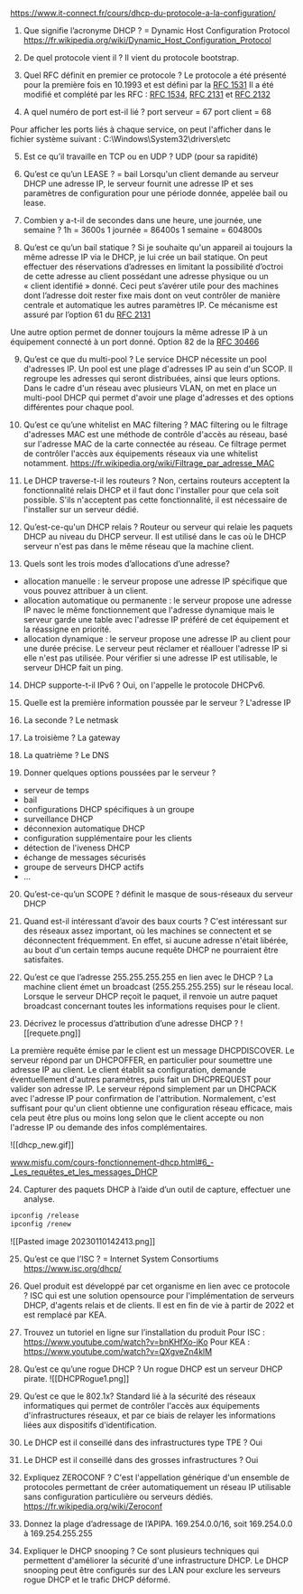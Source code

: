 
https://www.it-connect.fr/cours/dhcp-du-protocole-a-la-configuration/

1. Que signifie l’acronyme DHCP ?
= Dynamic Host Configuration Protocol
https://fr.wikipedia.org/wiki/Dynamic_Host_Configuration_Protocol

2. De quel protocole vient il ?
Il vient du protocole bootstrap.

3. Quel RFC définit en premier ce protocole ?
Le protocole a été présenté pour la première fois en 10.1993 et est défini par la [RFC 1531](https://www.rfc-editor.org/rfc/rfc1531)
Il a été modifié et complété par les RFC :  [RFC 1534](https://www.rfc-editor.org/rfc/rfc1534), [RFC 2131](https://www.rfc-editor.org/rfc/rfc2131) et [RFC 2132](https://www.rfc-editor.org/rfc/rfc2132)

4. A quel numéro de port est-il lié ?
port serveur = 67
port client = 68

Pour afficher les ports liés à chaque service, on peut l'afficher dans le fichier système suivant : C:\Windows\System32\drivers\etc

5. Est ce qu’il travaille en TCP ou en UDP ?
UDP (pour sa rapidité)

6. Qu’est ce qu’un LEASE ?
= bail
Lorsqu'un client demande au serveur DHCP une adresse IP, le serveur fournit une adresse IP et ses paramètres de configuration pour une période donnée, appelée bail ou lease. 

7. Combien y a-t-il de secondes dans une heure, une journée, une semaine ?
1h = 3600s
1 journée = 86400s
1 semaine = 604800s

8. Qu’est ce qu’un bail statique ?
Si je souhaite qu'un appareil ai toujours la même adresse IP via le DHCP, je lui crée un bail statique.
On peut effectuer des réservations d’adresses en limitant la possibilité d’octroi de cette adresse au client possédant une adresse physique ou un « client identifié » donné. Ceci peut s’avérer utile pour des machines dont l’adresse doit rester fixe mais dont on veut contrôler de manière centrale et automatique les autres paramètres IP. Ce mécanisme est assuré par l’option 61 du [RFC 2131](https://www.rfc-editor.org/rfc/rfc2131)

Une autre option permet de donner toujours la même adresse IP à un équipement connecté à un port donné. Option 82 de la [RFC 30466](https://www.rfc-editor.org/rfc/rfc3046) 

9. Qu’est ce que du multi-pool ?
Le service DHCP nécessite un pool d'adresses IP. Un pool est une plage d'adresses IP au sein d'un SCOP. Il regroupe les adresses qui seront distribuées, ainsi que leurs options. 
Dans le cadre d'un réseau avec plusieurs VLAN, on met en place un multi-pool DHCP qui permet d'avoir une plage d'adresses et des options différentes pour chaque pool. 

10. Qu’est ce qu’une whitelist en MAC filtering ?
MAC filtering ou le filtrage d'adresses MAC est une méthode de contrôle d'accès au réseau, basé sur l'adresse MAC de la carte connectée au réseau. Ce filtrage permet de contrôler l'accès aux équipements réseaux via une whitelist notamment.
https://fr.wikipedia.org/wiki/Filtrage_par_adresse_MAC

11. Le DHCP traverse-t-il les routeurs ?
Non, certains routeurs acceptent la fonctionnalité relais DHCP et il faut donc l'installer pour que cela soit possible. S'ils n'acceptent pas cette fonctionnalité, il est nécessaire de l'installer sur un serveur dédié. 

12. Qu’est-ce-qu'un DHCP relais ?
Routeur ou serveur qui relaie les paquets DHCP au niveau du DHCP serveur. Il est utilisé dans le cas où le DHCP serveur n'est pas dans le même réseau que la machine client. 

13. Quels sont les trois modes d’allocations d’une adresse?
- allocation manuelle : le serveur propose une adresse IP spécifique que vous pouvez attribuer à un client.
- allocation automatique ou permanente : le serveur propose une adresse IP navec le même fonctionnement que l'adresse dynamique mais le serveur garde une table avec l'adresse IP préféré de cet équipement et la réassigne en priorité.
- allocation dynamique : le serveur propose une adresse IP au client pour une durée précise. Le serveur peut réclamer et réallouer l'adresse IP si elle n'est pas utilisée. Pour vérifier si une adresse IP est utilisable, le serveur DHCP fait un ping.

14. DHCP supporte-t-il IPv6 ?
Oui, on l'appelle le protocole DHCPv6.

15. Quelle est la première information poussée par le serveur ?
L'adresse IP

16. La seconde ?
Le netmask

17. La troisième ?
La gateway

18. La quatrième ?
Le DNS

19. Donner quelques options poussées par le serveur ?
- serveur de temps
- bail
- configurations DHCP spécifiques à un groupe
- surveillance DHCP
- déconnexion automatique DHCP
- configuration supplémentaire pour les clients 
- détection de l'iveness DHCP
- échange de messages sécurisés
- groupe de serveurs DHCP actifs
- ...

20. Qu’est-ce-qu’un SCOPE ?
définit le masque de sous-réseaux du serveur DHCP

21. Quand est-il intéressant d’avoir des baux courts ?
C'est intéressant sur des réseaux assez important, où les machines se connectent et se déconnectent fréquemment. En effet, si aucune adresse n'était libérée, au bout d'un certain temps aucune requête DHCP ne pourraient être satisfaites. 

22. Qu’est ce que l’adresse 255.255.255.255 en lien avec le DHCP ?
La machine client émet un broadcast (255.255.255.255) sur le réseau local. Lorsque le serveur DHCP reçoit le paquet, il renvoie un autre paquet broadcast concernant toutes les informations requises pour le client.

23. Décrivez le processus d’attribution d’une adresse DHCP ?
![[requete.png]]

La première requête émise par le client est un message DHCPDISCOVER. Le serveur répond par un DHCPOFFER, en particulier pour soumettre une adresse IP au client. Le client établit sa configuration, demande éventuellement d'autres paramètres, puis fait un DHCPREQUEST pour valider son adresse IP. Le serveur répond simplement par un DHCPACK avec l'adresse IP pour confirmation de l'attribution. Normalement, c'est suffisant pour qu'un client obtienne une configuration réseau efficace, mais cela peut être plus ou moins long selon que le client accepte ou non l'adresse IP ou demande des infos complémentaires.

![[dhcp_new.gif]]

www.misfu.com/cours-fonctionnement-dhcp.html#6_-_Les_requêtes_et_les_messages_DHCP

24. Capturer des paquets DHCP à l’aide d’un outil de capture, effectuer une analyse.
``` bash
ipconfig /release
ipconfig /renew
```

![[Pasted image 20230110142413.png]]

25. Qu’est ce que l’ISC ?
= Internet System Consortiums
https://www.isc.org/dhcp/

26. Quel produit est développé par cet organisme en lien avec ce protocole ?
ISC qui est une solution opensource pour l'implémentation de serveurs DHCP, d'agents relais et de clients. Il est en fin de vie à partir de 2022 et est remplacé par KEA.

27. Trouvez un tutoriel en ligne sur l’installation du produit
Pour ISC : https://www.youtube.com/watch?v=bnKHfXo-iKo
Pour KEA : https://www.youtube.com/watch?v=QXgveZn4klM

28. Qu’est ce qu’une rogue DHCP ?
Un rogue DHCP est un serveur DHCP pirate. 
![[DHCPRogue1.png]]

29. Qu’est ce que le 802.1x?
Standard lié à la sécurité des réseaux informatiques qui permet de contrôler l'accès aux équipements d'infrastructures réseaux, et par ce biais de relayer les informations liées aux dispositifs d'identification. 

30. Le DHCP est il conseillé dans des infrastructures type TPE ?
Oui

31. Le DHCP est il conseillé dans des grosses infrastructures ?
Oui

32. Expliquez ZEROCONF ?
C'est l'appellation générique d'un ensemble de protocoles permettant de créer automatiquement un réseau IP utilisable sans configuration particulière ou serveurs dédiés. 
https://fr.wikipedia.org/wiki/Zeroconf

33. Donnez la plage d’adressage de l’APIPA.
169.254.0.0/16, soit 169.254.0.0 à 169.254.255.255

34. Expliquer le DHCP snooping ?
Ce sont plusieurs techniques qui permettent d'améliorer la sécurité d'une infrastructure DHCP. 
Le DHCP snooping peut être configurés sur des LAN pour exclure les serveurs rogue DHCP et le trafic DHCP déformé. 